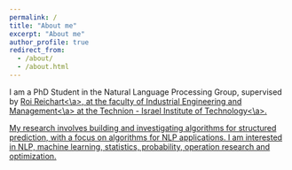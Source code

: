 ```yaml
---
permalink: /
title: "About me"
excerpt: "About me"
author_profile: true
redirect_from: 
  - /about/
  - /about.html
---
```


I am a PhD Student in the Natural Language Processing Group, supervised by <a href = "https://ie.technion.ac.il/~roiri/">Roi Reichart<\a>, at the <a href = "http://ie.technion.ac.il">faculty of Industrial Engineering and Management<\a> at the <a href = "http://www.technion.ac.il">Technion - Israel Institute of Technology<\a>. 

My research involves building and investigating algorithms for structured prediction, with a focus on algorithms for NLP applications. I am interested in NLP, machine learning, statistics, probability, operation research and optimization.
